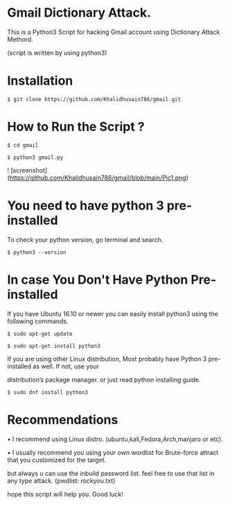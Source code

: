 # Gmail Dictionary Attack.

This is a Python3 Script for hacking Gmail account using Dictionary Attack Methord.

(script is written by using python3)

# Installation

    $ git clone https://github.com/Khalidhusain786/gmail.git

# How to Run the Script ? 

    $ cd gmail 

    $ python3 gmail.py

    

! [screenshot] (https://github.com/Khalidhusain786/gmail/blob/main/Pic1.png)

         

# You need to have python 3 pre-installed

To check your python version, go terminal and search.

    $ python3 --version

    

# In case You Don't Have Python Pre-installed

If you have Ubuntu 16.10 or newer you can easily install python3 using the following commands. 

    $ sudo apt-get update

    $ sudo apt-get install python3

         

If you are using other Linux distribution, Most probably have Python 3 pre-installed as well. If not, use your

distribution’s package manager. or just read python installing guide.  

    $ sudo dnf install python3

# Recommendations

• I recommend using Linux distro. (ubuntu,kali,Fedora,Arch,manjaro or etc).

• I usually recommend you using your own wordlist for Brute-force attract that you customized for the target.

  but always u can use the inbuild password list. feel free to use that list in any type attack. (pwdlist: rockyou.txt) 

  hope this script will help you. Good luck! 













